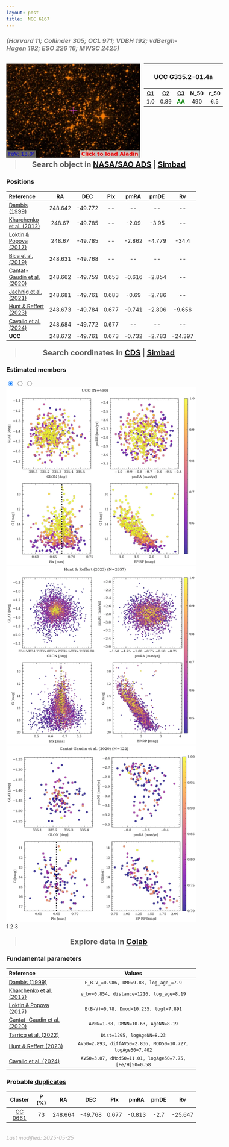 ```yaml
---
layout: post
title:  NGC 6167
---
```

<h3><span style="color: #808080;"><i>(Harvard 11; Collinder 305; OCL 971; VDBH 192; vdBergh-Hagen 192; ESO 226 16; MWSC 2425)</i></span></h3><div style="display: flex; justify-content: space-between; width:720px;height:250px">
<div style="text-align: center;">

<!-- Static image + data attributes for FOV and target -->
<img id="aladin_img"
     data-umami-event="aladin_load"
     src="https://raw.githubusercontent.com/ucc23/Q4N/main/plots/ngc6167_aladin.webp"
     alt="Click to load Aladin Lite" 
     style="width:355px;height:250px; cursor: pointer;"
     data-fov="0.217" 
     data-target="248.672 -49.761"/>
<!-- Div to contain Aladin Lite viewer -->
<div id="aladin-lite-div" style="width:355px;height:250px;display:none;"></div>
<!-- Aladin Lite script (will be loaded after the image is clicked) -->
<script src="{{ site.baseurl }}/scripts/aladin_load.js"></script>

</div>
<!-- Left block -->

<table style="text-align: center; width:355px;height:250px;">
  <!-- Row 1 (title) -->
  <tr>
    <td colspan="5"><h3>UCC G335.2-01.4a</h3></td>
  </tr>
  <!-- Row 2 -->
  <tr>
    <th><a href="https://ucc.ar/faq#what-are-the-c1-c2-and-c3-parameters" title="Photometric class">C1</a></th>
    <th><a href="https://ucc.ar/faq#what-are-the-c1-c2-and-c3-parameters" title="Density class">C2</a></th>
    <th><a href="https://ucc.ar/faq#what-are-the-c1-c2-and-c3-parameters" title="Combined class">C3</a></th>
    <th><div title="Stars with membership probability >50%">N_50</div></th>
    <th><div title="Radius that contains half the members [arcmin]">r_50</div></th>
  </tr>
  <!-- Row 3 -->
  <tr>
    <td>1.0</td>
    <td>0.89</td>
    <td><span style="color: green; font-weight: bold;">A</span><span style="color: green; font-weight: bold;">A</span></td>
    <td>490</td>
    <td>6.5</td>
  </tr>
</table>
</div>

> <p style="text-align:center; font-weight: bold; font-size:20px">Search object in <a data-umami-event="nasa_search" href="https://ui.adsabs.harvard.edu/search/q=%20collection%3Aastronomy%20body%3A%22NGC%206167%22&sort=date%20desc%2C%20bibcode%20desc&p_=0" target="_blank">NASA/SAO ADS</a> | <a data-umami-event="simbad_search" href="https://simbad.cds.unistra.fr/simbad/sim-id-refs?Ident=ngc6167" target="_blank">Simbad</a></p>


### Positions

| Reference    | RA    | DEC   | Plx  | pmRA  | pmDE   |  Rv  |
| :---         | :---: | :---: | :---: | :---: | :---: | :---: |
|[Dambis (1999)](https://ui.adsabs.harvard.edu/abs/1999AstL...25....7D) | 248.642 | -49.772 | -- | -- | -- | -- |
|[Kharchenko et al. (2012)](https://ui.adsabs.harvard.edu/abs/2012A%26A...543A.156K) | 248.67 | -49.785 | -- | -2.09 | -3.95 | -- |
|[Loktin & Popova (2017)](https://ui.adsabs.harvard.edu/abs/2017AstBu..72..257L) | 248.67 | -49.785 | -- | -2.862 | -4.779 | -34.4 |
|[Bica et al. (2019)](https://ui.adsabs.harvard.edu/abs/2019AJ....157...12B) | 248.631 | -49.768 | -- | -- | -- | -- |
|[Cantat-Gaudin et al. (2020)](https://ui.adsabs.harvard.edu/abs/2020A%26A...640A...1C) | 248.662 | -49.759 | 0.653 | -0.616 | -2.854 | -- |
|[Jaehnig et al. (2021)](https://ui.adsabs.harvard.edu/abs/2021ApJ...923..129J) | 248.681 | -49.761 | 0.683 | -0.69 | -2.786 | -- |
|[Hunt & Reffert (2023)](https://ui.adsabs.harvard.edu/abs/2023A%26A...673A.114H) | 248.673 | -49.784 | 0.677 | -0.741 | -2.806 | -9.656 |
|[Cavallo et al. (2024)](https://ui.adsabs.harvard.edu/abs/2024AJ....167...12C) | 248.684 | -49.772 | 0.677 | -- | -- | -- |
| **UCC** |248.672 | -49.761 | 0.673 | -0.732 | -2.783 | -24.397 |

> <p style="text-align:center; font-weight: bold; font-size:20px">Search coordinates in <a data-umami-event="cds_coord_search" href="https://cdsportal.u-strasbg.fr/?target=248.672,-49.761" target="_blank">CDS</a> | <a data-umami-event="simbad_coord_search" href="https://simbad.cds.unistra.fr/mobile/object_list.html?coord=248.672%20-49.761&output=json&radius=5&userEntry=ngc6167" target="_blank">Simbad</a></p>

### Estimated members

<div class="carousel">
<input type="radio" name="radio-btn" id="slide1" checked>
<input type="radio" name="radio-btn" id="slide2">
<input type="radio" name="radio-btn" id="slide3">
<div class="slides">
<div class="slide">
<a href="https://raw.githubusercontent.com/ucc23/Q4N/main/plots/ngc6167.webp" target="_blank">
<img src="https://raw.githubusercontent.com/ucc23/Q4N/main/plots/ngc6167.webp" alt="NGC 6167 UCC">
</a>
</div>
<div class="slide">
<a href="https://raw.githubusercontent.com/ucc23/Q4N/main/plots/ngc6167_HUNT23.webp" target="_blank">
<img src="https://raw.githubusercontent.com/ucc23/Q4N/main/plots/ngc6167_HUNT23.webp" alt="NGC 6167 HUNT23">
</a>
</div>
<div class="slide">
<a href="https://raw.githubusercontent.com/ucc23/Q4N/main/plots/ngc6167_CANTAT20.webp" target="_blank">
<img src="https://raw.githubusercontent.com/ucc23/Q4N/main/plots/ngc6167_CANTAT20.webp" alt="NGC 6167 CANTAT20">
</a>
</div>
</div>
<div class="indicators">
<label for="slide1">1</label>
<label for="slide2">2</label>
<label for="slide3">3</label>
</div>
</div>


> <p style="text-align:center; font-weight: bold; font-size:20px">Explore data in <a data-umami-event="colab" href="https://colab.research.google.com/github/ucc23/ucc/blob/main/assets/notebook.ipynb" target="_blank">Colab</a></p>


### Fundamental parameters

| Reference |  Values |
| :---         |     :---:      |
| [Dambis (1999)](https://ui.adsabs.harvard.edu/abs/1999AstL...25....7D) | `E_B-V_=0.986, DM0=9.88, log_age_=7.9` |
| [Kharchenko et al. (2012)](https://ui.adsabs.harvard.edu/abs/2012A%26A...543A.156K) | `e_bv=0.854, distance=1216, log_age=8.19` |
| [Loktin & Popova (2017)](https://ui.adsabs.harvard.edu/abs/2017AstBu..72..257L) | `E(B-V)=0.78, Dmod=10.235, logt=7.891` |
| [Cantat-Gaudin et al. (2020)](https://ui.adsabs.harvard.edu/abs/2020A%26A...640A...1C) | `AVNN=1.88, DMNN=10.63, AgeNN=8.19` |
| [Tarricq et al. (2022)](https://ui.adsabs.harvard.edu/abs/2022A%26A...659A..59T) | `Dist=1295, logAgeNN=8.23` |
| [Hunt & Reffert (2023)](https://ui.adsabs.harvard.edu/abs/2023A%26A...673A.114H) | `AV50=2.893, diffAV50=2.836, MOD50=10.727, logAge50=7.402` |
| [Cavallo et al. (2024)](https://ui.adsabs.harvard.edu/abs/2024AJ....167...12C) | `AV50=3.07, dMod50=11.01, logAge50=7.75, [Fe/H]50=0.58` |

### Probable <a href="https://ucc.ar/faq#how-are-probable-duplicates-identified" title="See FAQ for definition of proximity">duplicates</a>

| Cluster | P (%) | RA    | DEC   | Plx   | pmRA  | pmDE  | Rv    |
| :---:   | :---: | :---: | :---: | :---: | :---: | :---: | :---: |
|[OC 0661](/_clusters/oc0661/)| 73 | 248.664 | -49.768 | 0.677 | -0.813 | -2.7 | -25.647 |


<br>
<font color="b3b1b1"><i>Last modified: 2025-05-25</i></font>
